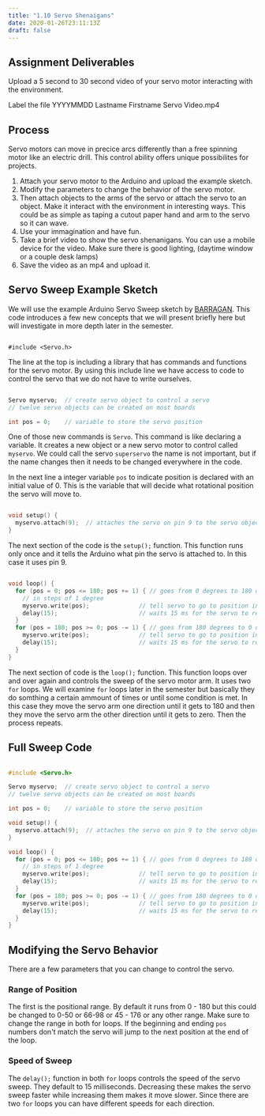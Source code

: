 ```yaml
---
title: "1.10 Servo Shenaigans"
date: 2020-01-26T23:11:13Z
draft: false
---
```


## Assignment Deliverables

Upload a 5 second to 30 second video of your servo motor interacting with the environment.

Label the file YYYYMMDD Lastname Firstname Servo Video.mp4

## Process

Servo motors can move in precice arcs differently than a free spinning motor like an electric drill. This control ability offers unique possibilites for projects.

1. Attach your servo motor to the Arduino and upload the example sketch.
2. Modify the parameters to change the behavior of the servo motor.
3. Then attach objects to the arms of the servo or attach the servo to an object. Make it interact with the environment in interesting ways. This could be as simple as taping a cutout paper hand and arm to the servo so it can wave.
4. Use your immagination and have fun.
5. Take a brief video to show the servo shenanigans. You can use a mobile device for the video. Make sure there is good lighting, (daytime window or a couple desk lamps)
6. Save the video as an mp4 and upload it.

## Servo Sweep Example Sketch

We will use the example Arduino Servo Sweep sketch by [BARRAGAN](http://barraganstudio.com). This code introduces a few new concepts that we will present briefly here but will investigate in more depth later in the semester.

```

#include <Servo.h>
```

The line at the top is including a library that has commands and functions for the servo motor. By using this include line we have access to code to control the servo that we do not have to write ourselves.

```C

Servo myservo;  // create servo object to control a servo
// twelve servo objects can be created on most boards

int pos = 0;    // variable to store the servo position
```

One of those new commands is `Servo`. This command is like declaring a variable. It creates a new object or a new servo motor to control called `myservo`. We could call the servo `superservo` the name is not important, but if the name changes then it needs to be changed everywhere in the code.

In the next line a integer variable `pos` to indicate position is declared with an initial value of 0. This is the variable that will decide what rotational position the servo will move to.

```C

void setup() {
  myservo.attach(9);  // attaches the servo on pin 9 to the servo object
}
```

The next section of the code is the `setup();` function. This function runs only once and it tells the Arduino what pin the servo is attached to. In this case it uses pin 9.

```C

void loop() {
  for (pos = 0; pos <= 180; pos += 1) { // goes from 0 degrees to 180 degrees
    // in steps of 1 degree
    myservo.write(pos);              // tell servo to go to position in variable 'pos'
    delay(15);                       // waits 15 ms for the servo to reach the position
  }
  for (pos = 180; pos >= 0; pos -= 1) { // goes from 180 degrees to 0 degrees
    myservo.write(pos);              // tell servo to go to position in variable 'pos'
    delay(15);                       // waits 15 ms for the servo to reach the position
  }
}
```

The next section of code is the `loop();` function. This function loops over and over again and controls the sweep of the servo motor arm. It uses two `for` loops. We will examine `for` loops later in the semester but basically they do somthing a certain ammount of times or until some condition is met. In this case they move the servo arm one direction until it gets to 180 and then they move the servo arm the other direction until it gets to zero. Then the process repeats.

## Full Sweep Code

```C

#include <Servo.h>

Servo myservo;  // create servo object to control a servo
// twelve servo objects can be created on most boards

int pos = 0;    // variable to store the servo position

void setup() {
  myservo.attach(9);  // attaches the servo on pin 9 to the servo object
}

void loop() {
  for (pos = 0; pos <= 180; pos += 1) { // goes from 0 degrees to 180 degrees
    // in steps of 1 degree
    myservo.write(pos);              // tell servo to go to position in variable 'pos'
    delay(15);                       // waits 15 ms for the servo to reach the position
  }
  for (pos = 180; pos >= 0; pos -= 1) { // goes from 180 degrees to 0 degrees
    myservo.write(pos);              // tell servo to go to position in variable 'pos'
    delay(15);                       // waits 15 ms for the servo to reach the position
  }
}
```

## Modifying the Servo Behavior

There are a few parameters that you can change to control the servo.

### Range of Position

The first is the positional range. By default it runs from 0 - 180 but this could be changed to 0-50 or 66-98 or 45 - 176 or any other range. Make sure to change the range in both for loops. If the beginning and ending `pos` numbers don't match the servo will jump to the next position at the end of the loop.

### Speed of Sweep

The `delay();` function in both `for` loops controls the speed of the servo sweep. They default to 15 milliseconds. Decreasing these makes the servo sweep faster while increasing them makes it move slower. Since there are two `for` loops you can have different speeds for each direction.
